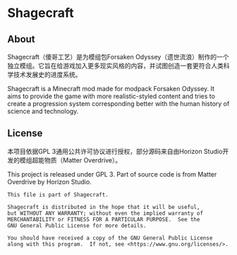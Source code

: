 # Shagecraft

## About

Shagecraft（傻哥工艺）是为模组包Forsaken Odyssey（遗世流浪）制作的一个独立模组。它旨在给游戏加入更多现实风格的内容，并试图创造一套更符合人类科学技术发展史的进度系统。

Shagecraft is a Minecraft mod made for modpack Forsaken Odyssey. It aims to provide the game with more realistic-styled content and tries to create a progression system corresponding better with the human history of science and technology.

## License

本项目依据GPL 3通用公共许可协议进行授权，部分源码来自由Horizon Studio开发的模组超能物质（Matter Overdrive）。

This project is released under GPL 3. Part of source code is from Matter Overdrive by Horizon Studio.

    This file is part of Shagecraft.
    
    Shagecraft is distributed in the hope that it will be useful,
    but WITHOUT ANY WARRANTY; without even the implied warranty of
    MERCHANTABILITY or FITNESS FOR A PARTICULAR PURPOSE.  See the
    GNU General Public License for more details.
    
    You should have received a copy of the GNU General Public License
    along with this program.  If not, see <https://www.gnu.org/licenses/>.


